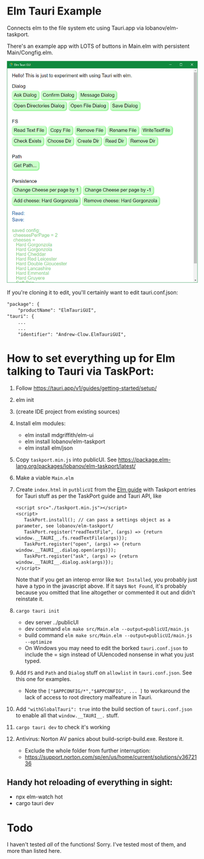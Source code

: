 # Elm Tauri Example

Connects elm to the file system etc using Tauri.app via lobanov/elm-taskport.

There's an example app with LOTS of buttons in Main.elm with persistent Main/Congfig.elm.

![screenshot showing many buttons like "Open Dialog" "Copy File" etc](screenshot.png?raw=true "Screenshot")

If you're cloning it to edit, you'll certainly want to edit tauri.conf.json:

    "package": {
        "productName": "ElmTauriGUI",
    "tauri": {
        ...
        ...
        "identifier": "Andrew-Clow.ElmTauriGUI",


# How to set everything up for Elm talking to Tauri via TaskPort:

1. Follow https://tauri.app/v1/guides/getting-started/setup/
2. elm init
3. (create IDE project from existing sources)
4. Install elm modules:
     - elm install mdgriffith/elm-ui
     - elm install lobanov/elm-taskport
     - elm install elm/json
5. Copy `taskport.min.js` into publicUI. See https://package.elm-lang.org/packages/lobanov/elm-taskport/latest/
6. Make a viable `Main.elm`
7. Create `index.html` in `putblicUI` from the [Elm guide](https://guide.elm-lang.org/interop/) with Taskport entries for Tauri stuff as per the TaskPort guide and Tauri API, like

       <script src="./taskport.min.js"></script>
       <script>
          TaskPort.install(); // can pass a settings object as a parameter, see lobanov/elm-taskport/
          TaskPort.register("readTextFile", (args) => {return window.__TAURI__.fs.readTextFile(args)});
          TaskPort.register("open", (args) => {return window.__TAURI__.dialog.open(args)});
          TaskPort.register("ask", (args) => {return window.__TAURI__.dialog.ask(args)});
       </script>

   Note that if you get an interop error like `Not Installed`, you probably just have a typo in the javascript above. 
   If it says `Not Found`, it's probably because you omitted that line altogether or commented it out and didn't reinstate it.
8. `cargo tauri init`
     - dev server ../publicUI
     - dev command `elm make src/Main.elm --output=publicUI/main.js`
     - build command `elm make src/Main.elm --output=publicUI/main.js --optimize`
     - On Windows you may need to edit the borked `tauri.conf.json` to include the = sign instead of UUencoded nonsense in what you just typed. 
9. Add `FS` and `Path` and `Dialog` stuff on `allowlist` in `tauri.conf.json`. See this one for examples.
     * Note the `["$APPCONFIG/*","$APPCONFIG", ... ]` to workaround the lack of access to root directory malfeature in Tauri.
10. Add `"withGlobalTauri": true` into the build section of `tauri.conf.json` to enable all that `window.__TAURI__.` stuff.    
11. `cargo tauri dev` to check it's working
12. Antivirus: Norton AV panics about build-script-build.exe. Restore it.
    * Exclude the whole folder from further interruption:
    * https://support.norton.com/sp/en/us/home/current/solutions/v3672136

## Handy hot reloading of everything in sight:

* npx elm-watch hot
* cargo tauri dev

# Todo

I haven't tested _all_ of the functions! Sorry. I've tested most of them, and more than listed here.